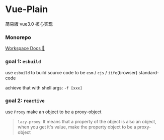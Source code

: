 # Vue-Plain

简易版 vue3.0 核心实现

### Monorepo

[Workspace Docs 🔗](/docs/workspace.md)

### goal 1: `esbuild`

use `esbuild` to build source code to be `esm` / `cjs` / `iife`(browser) standard-code

achieve that with shell args: `-f [xxx]`

### goal 2: `reactive`

use `Proxy` make an object to be a proxy-object

> `lazy-proxy`: It means that a property of the object is also an object, when you get it's value, make the property object to be a proxy-object